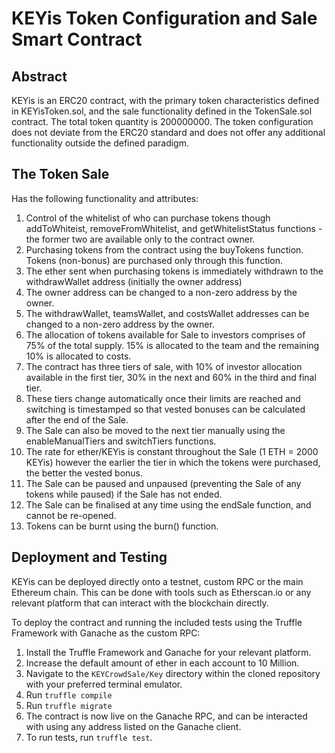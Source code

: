 # KEYis Token Configuration and Sale Smart Contract

## Abstract

KEYis is an ERC20 contract, with the primary token characteristics defined in KEYisToken.sol, and the sale functionality defined in the TokenSale.sol contract. The total token quantity is 200000000. The token configuration does not deviate from the ERC20 standard and does not offer any additional functionality outside the defined paradigm.

## The Token Sale

Has the following functionality and attributes:

1. Control of the whitelist of who can purchase tokens though addToWhiteist, removeFromWhitelist, and getWhitelistStatus functions - the former two are available only to the contract owner.
2. Purchasing tokens from the contract using the buyTokens function. Tokens (non-bonus) are purchased only through this function.
3. The ether sent when purchasing tokens is immediately withdrawn to the withdrawWallet address (initially the owner address)
4. The owner address can be changed to a non-zero address by the owner.
5. The withdrawWallet, teamsWallet, and costsWallet addresses can be changed to a non-zero address by the owner.
6. The allocation of tokens available for Sale to investors comprises of 75% of the total supply. 15% is allocated to the team and the remaining 10% is allocated to costs.
7. The contract has three tiers of sale, with 10% of investor allocation available in the first tier, 30% in the next and 60% in the third and final tier.
8. These tiers change automatically once their limits are reached and switching is timestamped so that vested bonuses can be calculated after the end of the Sale.
9. The Sale can also be moved to the next tier manually using the enableManualTiers and switchTiers functions.
10. The rate for ether/KEYis is constant throughout the Sale (1 ETH = 2000 KEYis) however the earlier the tier in which the tokens were purchased, the better the vested bonus.
11. The Sale can be paused and unpaused (preventing the Sale of any tokens while paused) if the Sale has not ended.
12. The Sale can be finalised at any time using the endSale function, and cannot be re-opened.
13. Tokens can be burnt using the burn() function.

## Deployment and Testing

KEYis can be deployed directly onto a testnet, custom RPC or the main Ethereum chain. This can be done with tools such as Etherscan.io or any relevant platform that can interact with the blockchain directly.

To deploy the contract and running the included tests using the Truffle Framework with Ganache as the custom RPC:

1. Install the Truffle Framework and Ganache for your relevant platform.
2. Increase the default amount of ether in each account to 10 Million.
3. Navigate to the `KEYCrowdSale/Key` directory within the cloned repository with your preferred terminal emulator.
4. Run `truffle compile`
5. Run `truffle migrate`
6. The contract is now live on the Ganache RPC, and can be interacted with using any address listed on the Ganache client.
7. To run tests, run `truffle test`.
